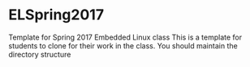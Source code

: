 # ELSpring2017
Template for Spring 2017 Embedded Linux class This is a template for students to clone for their work in the class. You should maintain the directory structure
